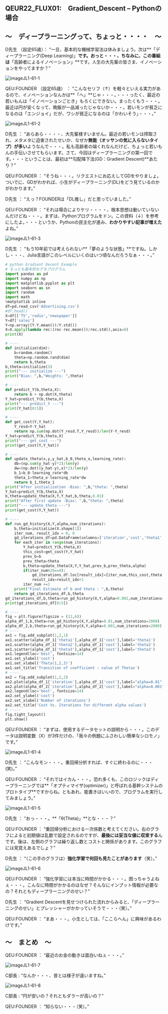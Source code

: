 ## QEUR22_FLUX01:　Gradient_Descent – Pythonの場合

## ～　ディープラーニングって、ちょっと・・・・　～

D先生 （設定65歳）： “一旦、基本的な機械学習法は休みましょう。次は**「ディープラーニング(Deep Learning)」**です。おっと・・・、ちなみに、この番組は**「高齢者によるイノベーション」**です。人生の大先輩の皆さま、イノベーションをやってますか？”

![imageJL1-61-1](https://introJL1973.github.io/images/imageJL1-61-1.jpg)

QEU:FOUNDER （設定65歳） ： “こんなセリフ（↑）を軽々といえる実力があるので、イノベーションなんかは**「へ」**じゃ・・・。・・・ったく、最近の若いもんは「イノベーションごとき」もろくにできない。まったくもう・・・。最近は円が安くなって、晩飯が一品減ったじゃないか・・・。若いモンが貧乏になるのは「エンジョイ」だが、ワシが貧乏になるのは「かわいそう」・・・。”

![imageJL1-61-2](https://introJL1973.github.io/images/imageJL1-61-2.jpg)

D先生 ： “あらあら・・・・、大先輩様すいません。最近の若いモンは搾取され、メタメタに迫害されたせいか、なぜか**無能（オッサンの気に入らないタイプ）が多い**ようなんで・・・。私も高齢者の端くれなんだけど、ちょっと若いもんの手伝いさせてもらいます。さて、今回はディープラーニングの第一回です。・・・ということは、最初は**勾配降下法(GD：Gradient Descent)**あたり？”

QEU:FOUNDER ： “そうね・・・。リクエストにお応えしてGDをやりましょ。ついでに、GDがわかれば、小生がディープラーニング(DL)をどう見ているのかがわかります。”

D先生 ： “えっ？FOUNDERは「DL推し」だと思っていました。”

QEU:FOUNDER ： “それは場合によりケリ・・・・、根本思想は動いていないんだけどね・・・。まずは、Pythonプログラムをドン。この資料（↓）を参考にしたよ。・・・というか、Pythonの民主化が進み、**わかりやすい記事が増えた**よね。”

![imageJL1-61-3](https://introJL1973.github.io/images/imageJL1-61-3.jpg)

D先生 ： “もう10年前では考えられない**「夢のような状態」**ですね。しかし・・・、Julia言語がこのレベルにいくのはいつ頃なんだろうなぁ・・・。”

```python
# python Gradient Decent Example
# もっとも基本的なデモプログラム
import pandas as pd
import numpy as np
import matplotlib.pyplot as plt
import seaborn as sn
import random
import math
%matplotlib inline
df=pd.read_csv('Advertising.csv')
#df.head()
X=df[['TV','radio','newspaper']]
Y=df['sales']
Y=np.array((Y-Y.mean())/Y.std())
X=X.apply(lambda rec:(rec-rec.mean())/rec.std(),axis=0)
print(X)

# ----
def initialize(dim):
    b=random.random()
    theta=np.random.rand(dim)
    return b,theta
b,theta=initialize(3)
print("--- initialize ---")
print("Bias: ",b,"Weights: ",theta)

# ----
def predict_Y(b,theta,X):
    return b + np.dot(X,theta)
Y_hat=predict_Y(b,theta,X)
print("--- predict_Y ---")
print(Y_hat[0:5])

# ----
def get_cost(Y,Y_hat):
    Y_resd=Y-Y_hat
    return np.sum(np.dot(Y_resd.T,Y_resd))/len(Y-Y_resd)
Y_hat=predict_Y(b,theta,X)
print("--- get_cost ---")
print(get_cost(Y,Y_hat))

# ----
def update_theta(x,y,y_hat,b_0,theta_o,learning_rate):
    db=(np.sum(y_hat-y)*2)/len(y)
    dw=(np.dot((y_hat-y),x)*2)/len(y)
    b_1=b_0-learning_rate*db
    theta_1=theta_o-learning_rate*dw
    return b_1,theta_1
print("After initialization -Bias: ",b,"theta: ",theta)
Y_hat=predict_Y(b,theta,X)
b,theta=update_theta(X,Y,Y_hat,b,theta,0.01)
print("After first update -Bias: ",b,"theta: ",theta)
print("--- update_theta ---")
print(get_cost(Y,Y_hat))

# ----
def run_gd_history(X,Y,alpha,num_iterations):
    b,theta=initialize(X.shape[1])
    iter_num, result_idx = 0, 0
    gd_iterations_df=pd.DataFrame(columns=['iteration','cost','theta1','theta2','theta3'])
    for each_iter in range(num_iterations):
        Y_hat=predict_Y(b,theta,X)
        this_cost=get_cost(Y,Y_hat)
        prev_b=b
        prev_theta=theta
        b,theta=update_theta(X,Y,Y_hat,prev_b,prev_theta,alpha)
        if(iter_num%20==0):
            gd_iterations_df.loc[result_idx]=[iter_num,this_cost,theta[0],theta[1],theta[2]]
            result_idx=result_idx+1
        iter_num +=1
    print("Final Estimate of b and theta : ",b,theta)
    return gd_iterations_df,b,theta
gd_iterations_df,b,theta=run_gd_history(X,Y,alpha=0.002,num_iterations=200)
print(gd_iterations_df[0:5])

# ----
fig = plt.figure(figsize = (12,6))
alpha_df_1,b,theta=run_gd_history(X,Y,alpha=0.01,num_iterations=2000)
alpha_df_2,b,theta=run_gd_history(X,Y,alpha=0.001,num_iterations=2000)
# ----
ax1 = fig.add_subplot(1,2,1)
ax1.scatter(alpha_df_1['theta1'],alpha_df_1['cost'],label='theta1')
ax1.scatter(alpha_df_1['theta2'],alpha_df_1['cost'],label='theta2')
ax1.scatter(alpha_df_1['theta3'],alpha_df_1['cost'],label='theta3')
ax1.legend(loc='best', fontsize=14)
ax1.set_ylabel('cost')
ax1.set_xlabel('Theta(1,2,3)')
ax1.set_title('Transition of coefficient : value of Thetas')
# ----
ax2 = fig.add_subplot(1,2,2)
ax2.plot(alpha_df_1['iteration'],alpha_df_1['cost'],label="alpha=0.01")
ax2.plot(alpha_df_2['iteration'],alpha_df_2['cost'],label="alpha=0.001")
ax2.legend(loc='best', fontsize=14)
ax2.set_ylabel('cost')
ax2.set_xlabel('Number of iterations')
ax2.set_title('Cost Vs. Iterations for different alpha values')
# -----
fig.tight_layout()
plt.show()

```

QEU:FOUNDER ： “まずは、使用するデータセットの説明から・・・。このデータは説明変数（X）が3件だけの、「我々の例題にふさわしい簡単なシロモノ」です。”

![imageJL1-61-4](https://introJL1973.github.io/images/imageJL1-61-4.jpg)

D先生 ： “こんなモン・・・。重回帰分析すれば、すぐに終わるのに・・・(笑)。”

QEU:FOUNDER ： “それではイカん・・・。恐れ多くも、このロジックはディープラーニングでは**「オプティマイザ(optimizer)」と呼ばれる基幹システムのプロトタイプ**ですからね。ともあれ、能書きはいいので、プログラムを実行してみましょう。”

![imageJL1-61-5](https://introJL1973.github.io/images/imageJL1-61-5.jpg)

D先生 ： “おっ・・・。**「θ(Theta)」**とな・・・？”

QEU:FOUNDER ： “重回帰分析における一次係数と考えてください。右のグラフによると初期値は乱数で設定されるのですが、**最後には妥当な値に収束する**んです。後は、左側のグラフは繰り返し数とコストと関係があります。このグラフには見覚えあるでしょ？”

D先生 ： “（この手のグラフは）**強化学習で何回も見たことがあります**（笑）。”

![imageJL1-61-6](https://introJL1973.github.io/images/imageJL1-61-6.jpg)

QEU:FOUNDER ： “強化学習には本当に時間がかかる・・・。困っちゃうよねぇ・・・。こんなに時間がかかるのはなぜ？そんなにインプット情報が必要なの？それともディープラーニングのせい？”

D先生 ： “Gradient Descentを見せつけられた流れからみると、「ディープラーニングのせい」とプレッシャーがかかっていそうで・・・（笑）。”

QEU:FOUNDER ： “まあ・・・。小生としては、「ここらへん」に興味があるわけです。”


## ～　まとめ　～

QEU:FOUNDER ： “最近のお金の動きは面白いねぇ・・・。”

![imageJL1-61-7](https://introJL1973.github.io/images/imageJL1-61-7.jpg)

C部長 : “なんか・・・、昔とは様子が違いますね。”

![imageJL1-61-8](https://introJL1973.github.io/images/imageJL1-61-8.jpg)

C部長 : “円が安いの？それともダラーが高いの？”

QEU:FOUNDER ： “知らない・・・（笑）。”


